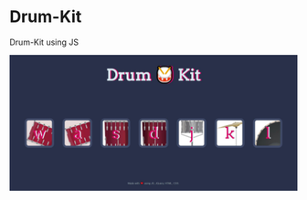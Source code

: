 # Drum-Kit
 Drum-Kit using JS
 
 ![site_image](https://github.com/abhisheksharma026/Drum-Kit/blob/master/drum-kit.JPG)
